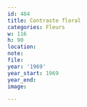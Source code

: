 ```yaml
---
id: 484
title: Contraste floral
categories: Fleurs
w: 116
h: 90
location:
note:
file:
year: '1969'
year_start: 1969
year_end:
image:

---
```

